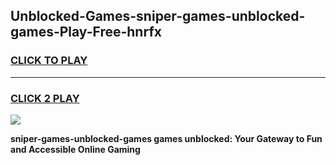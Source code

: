 
## Unblocked-Games-sniper-games-unblocked-games-Play-Free-hnrfx
<h3>
<a href="https://premium76.site?title=sniper-games-unblocked-games&ref=19M">CLICK TO PLAY</a></h3>
<hr>

<h3>
<a href="https://premium76.site?title=sniper-games-unblocked-games&ref=19M">CLICK 2 PLAY</a>
  
</h3>

<a href="https://premium76.site?title=sniper-games-unblocked-games&ref=19M"><img src="https://clearcache.store/games.png"></a>


**sniper-games-unblocked-games games unblocked: Your Gateway to Fun and Accessible Online Gaming**

